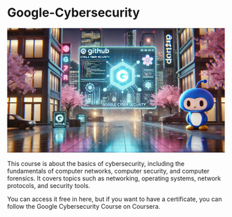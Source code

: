 # Google-Cybersecurity

![Drag Racing](./heder2.png)

This course is about the basics of cybersecurity, including the fundamentals of computer networks, computer security, and computer forensics. It covers topics such as networking, operating systems, network protocols, and security tools.

You can access it free in here, but if you want to have a certificate, you can follow the Google Cybersecurity Course on Coursera.
